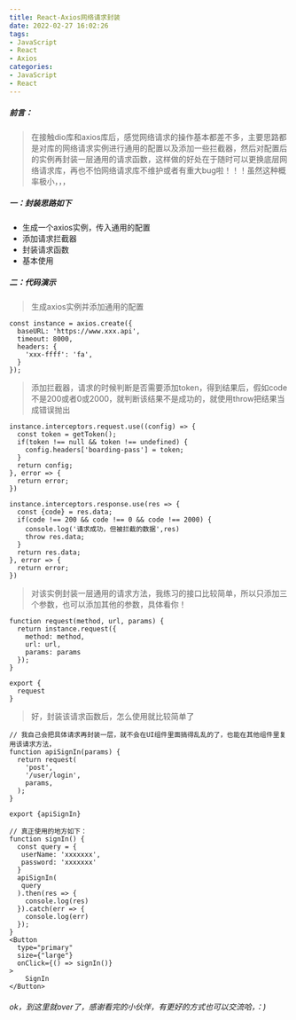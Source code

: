 ```yaml
---
title: React-Axios网络请求封装
date: 2022-02-27 16:02:26
tags:
- JavaScript
- React
- Axios
categories:
- JavaScript
- React
---
```

##### 前言：

> 在接触dio库和axios库后，感觉网络请求的操作基本都差不多，主要思路都是对库的网络请求实例进行通用的配置以及添加一些拦截器，然后对配置后的实例再封装一层通用的请求函数，这样做的好处在于随时可以更换底层网络请求库，再也不怕网络请求库不维护或者有重大bug啦！！！虽然这种概率极小，，，

##### 一：封装思路如下

- 生成一个axios实例，传入通用的配置
- 添加请求拦截器
- 封装请求函数
- 基本使用

##### 二：代码演示

> 生成axios实例并添加通用的配置

```react
const instance = axios.create({
  baseURL: 'https://www.xxx.api',
  timeout: 8000,
  headers: {
    'xxx-ffff': 'fa',
  }
});
```

> 添加拦截器，请求的时候判断是否需要添加token，得到结果后，假如code不是200或者0或2000，就判断该结果不是成功的，就使用throw把结果当成错误抛出

```react
instance.interceptors.request.use((config) => {
  const token = getToken();
  if(token !== null && token !== undefined) {
    config.headers['boarding-pass'] = token;
  }
  return config;
}, error => {
  return error;
})

instance.interceptors.response.use(res => {
  const {code} = res.data;
  if(code !== 200 && code !== 0 && code !== 2000) {
    console.log('请求成功，但被拦截的数据',res)
    throw res.data;
  }
  return res.data;
}, error => {
  return error;
})
```

>  对该实例封装一层通用的请求方法，我练习的接口比较简单，所以只添加三个参数，也可以添加其他的参数，具体看你！

```react
function request(method, url, params) {
  return instance.request({
    method: method,
    url: url,
    params: params
  });
}

export {
  request
}
```

> 好，封装该请求函数后，怎么使用就比较简单了

```react
// 我自己会把具体请求再封装一层，就不会在UI组件里面搞得乱乱的了，也能在其他组件里复用该请求方法，
function apiSignIn(params) {
  return request(
    'post',
    '/user/login',
    params,
  );
}

export {apiSignIn}
```

```react
// 真正使用的地方如下：
function signIn() {
  const query = {
   userName: 'xxxxxxx',
   password: 'xxxxxxx'
  }
  apiSignIn(
   query
  ).then(res => {
    console.log(res)
  }).catch(err => {
    console.log(err)
  });
}
<Button
  type="primary"
  size={"large"}
  onClick={() => signIn()}
>
    SignIn
</Button>
```

###### ok，到这里就over了，感谢看完的小伙伴，有更好的方式也可以交流哈，：)